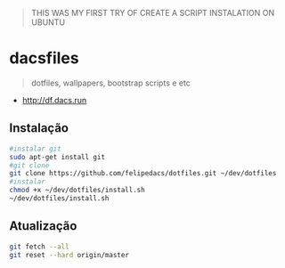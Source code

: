 > THIS WAS MY FIRST TRY OF CREATE A SCRIPT INSTALATION ON UBUNTU

# dacsfiles
> dotfiles, wallpapers, bootstrap scripts e etc
* http://df.dacs.run

## Instalação
```bash
#instalar git
sudo apt-get install git
#git clone
git clone https://github.com/felipedacs/dotfiles.git ~/dev/dotfiles
#instalar
chmod +x ~/dev/dotfiles/install.sh
~/dev/dotfiles/install.sh
```

## Atualização
```bash
git fetch --all
git reset --hard origin/master
```
